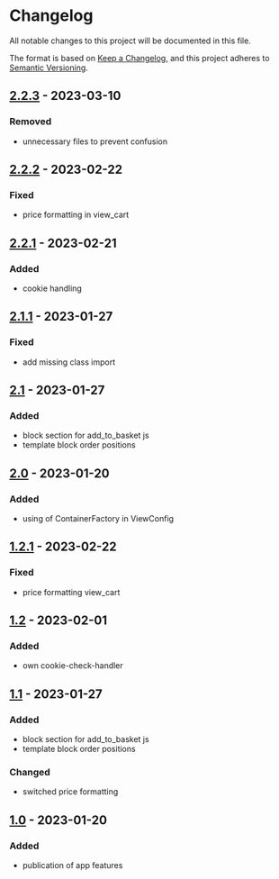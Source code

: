 # Changelog
All notable changes to this project will be documented in this file.

The format is based on [Keep a Changelog](https://keepachangelog.com/en/1.0.0/),
and this project adheres to [Semantic Versioning](https://semver.org/spec/v2.0.0.html).

## [2.2.3](https://git.d3data.de/D3Public/GoogleAnalytics4/compare/2.2.2...2.2.3) - 2023-03-10
### Removed
- unnecessary files to prevent confusion

## [2.2.2](https://git.d3data.de/D3Public/GoogleAnalytics4/compare/2.2.1...2.2.2) - 2023-02-22
### Fixed
- price formatting in view_cart

## [2.2.1](https://git.d3data.de/D3Public/GoogleAnalytics4/compare/2.1.1...2.2.1) - 2023-02-21
### Added
- cookie handling

## [2.1.1](https://git.d3data.de/D3Public/GoogleAnalytics4/compare/2.1...2.1.1) - 2023-01-27
### Fixed
- add missing class import

## [2.1](https://git.d3data.de/D3Public/GoogleAnalytics4/compare/2.0...2.1) - 2023-01-27
### Added
- block section for add_to_basket js
- template block order positions

## [2.0](https://git.d3data.de/D3Public/GoogleAnalytics4/compare/1.1...2.0) - 2023-01-20
### Added
- using of ContainerFactory in ViewConfig

## [1.2.1](https://git.d3data.de/D3Public/GoogleAnalytics4/compare/1.2...1.2.1) - 2023-02-22
### Fixed
- price formatting view_cart

## [1.2](https://git.d3data.de/D3Public/GoogleAnalytics4/compare/1.1...1.2) - 2023-02-01
### Added
- own cookie-check-handler

## [1.1](https://git.d3data.de/D3Public/GoogleAnalytics4/compare/1.0...1.1) - 2023-01-27
### Added
- block section for add_to_basket js
- template block order positions

### Changed
- switched price formatting


## [1.0](https://git.d3data.de/D3Public/GoogleAnalytics4/releases/tag/1.0) - 2023-01-20
### Added
- publication of app features